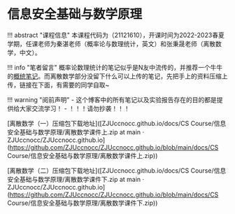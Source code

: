# 信息安全基础与数学原理

!!! abstract "课程信息"
	本课程代码为（21121610），开课时间为2022-2023春夏学期，任课老师为秦湛老师（概率论与数理统计，英文）和张秉晟老师（离散数学，中文）。

!!! info "笔者留言"
	概率论数理统计的笔记似乎是N友中流传的，并推荐一个牛牛的[概统笔记](https://note.isshikih.top/cour_note/D1CX_ProbabilityAndStatistics/)。而离散数学部分没留下什么可以上传的笔记，先把手上的资料压缩上传，链接在下面，有需要的同学自取~

!!! warning "阅前声明"
    - 这个博客中的所有笔记以及实验报告存在的目的都是提供给大家交流学习！
    - ！！！请勿抄袭！！！

[离散数学（一）压缩包下载地址]([ZJUccnocc.github.io/docs/CS Course/信息安全基础与数学原理/离散数学课件上.zip at main · ZJUccnocc/ZJUccnocc.github.io](https://github.com/ZJUccnocc/ZJUccnocc.github.io/blob/main/docs/CS Course/信息安全基础与数学原理/离散数学课件上.zip))

[离散数学（二）压缩包下载地址]([ZJUccnocc.github.io/docs/CS Course/信息安全基础与数学原理/离散数学课件下.zip at main · ZJUccnocc/ZJUccnocc.github.io](https://github.com/ZJUccnocc/ZJUccnocc.github.io/blob/main/docs/CS Course/信息安全基础与数学原理/离散数学课件下.zip))